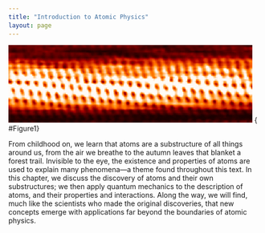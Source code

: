 ```yaml
---
title: "Introduction to Atomic Physics"
layout: page
---    
```


![View of tubular arrangement of atoms, as observed with a scanning electron microscope.](../resources/Figure_30_00_01a.jpg "Individual carbon atoms are visible in this image of a carbon nanotube made by a scanning tunneling electron microscope. (credit: Taner Yildirim, National Institute of Standards and Technology, via Wikimedia Commons)")
{ #Figure1}

From childhood on, we learn that atoms are a substructure of all things around
us, from the air we breathe to the autumn leaves that blanket a forest trail.
Invisible to the eye, the existence and properties of atoms are used to explain
many phenomena—a theme found throughout this text. In this chapter, we discuss
the discovery of atoms and their own substructures; we then apply quantum
mechanics to the description of atoms, and their properties and interactions.
Along the way, we will find, much like the scientists who made the original
discoveries, that new concepts emerge with applications far beyond the
boundaries of atomic physics.
